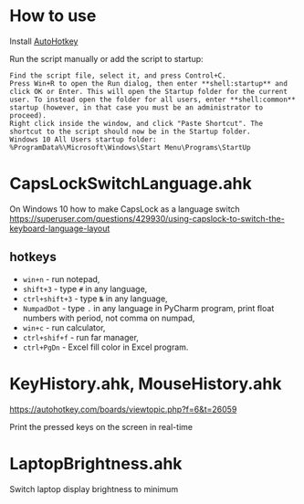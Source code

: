 # How to use
Install [AutoHotkey](https://www.autohotkey.com/)

Run the script manually or add the script to startup:
    
    Find the script file, select it, and press Control+C.
    Press Win+R to open the Run dialog, then enter **shell:startup** and click OK or Enter. This will open the Startup folder for the current user. To instead open the folder for all users, enter **shell:common** startup (however, in that case you must be an administrator to proceed).
    Right click inside the window, and click "Paste Shortcut". The shortcut to the script should now be in the Startup folder.
    Windows 10 All Users startup folder: %ProgramData%\Microsoft\Windows\Start Menu\Programs\StartUp

# CapsLockSwitchLanguage.ahk
On Windows 10 how to make CapsLock as a language switch
https://superuser.com/questions/429930/using-capslock-to-switch-the-keyboard-language-layout

## hotkeys
- `win+n` - run notepad,
- `shift+3` - type `#` in any language,
- `ctrl+shift+3` - type `№` in any language,
- `NumpadDot` - type `.`  in any language in PyCharm program, print float numbers with period, not comma on numpad,
- `win+c` - run calculator,
- `ctrl+shif+f` - run far manager,
- `ctrl+PgDn` - Excel fill color in Excel program.

# KeyHistory.ahk, MouseHistory.ahk
https://autohotkey.com/boards/viewtopic.php?f=6&t=26059

Print the pressed keys on the screen in real-time

# LaptopBrightness.ahk
Switch laptop display brightness to minimum